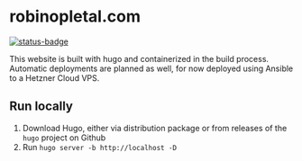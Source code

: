 # robinopletal.com

[![status-badge](https://ci.codeberg.org/api/badges/12480/status.svg)](https://ci.codeberg.org/repos/12480)

This website is built with hugo and containerized in the build process. Automatic deployments are planned as well, for now deployed using Ansible to a Hetzner Cloud VPS.

## Run locally

1. Download Hugo, either via distribution package or from releases of the `hugo` project on Github
2. Run `hugo server -b http://localhost -D`
